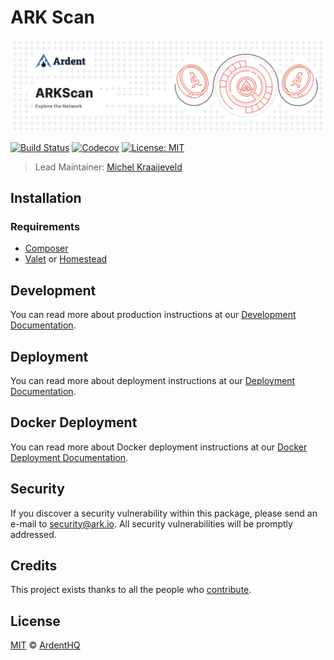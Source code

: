 # ARK Scan

<p align="center">
    <img src="./banner.png" />
</p>

[![Build Status](https://badgen.now.sh/github/status/ArdentHQ/arkscan/develop)](https://github.com/ArdentHQ/arkscan/actions?query=branch%3Adevelop)
[![Codecov](https://badgen.now.sh/codecov/c/github/ArdentHQ/arkscan)](https://codecov.io/gh/ArdentHQ/arkscan)
[![License: MIT](https://badgen.now.sh/badge/license/MIT/green)](https://opensource.org/licenses/MIT)

> Lead Maintainer: [Michel Kraaijeveld](https://github.com/ItsANameToo)

## Installation

### Requirements

-   [Composer](https://getcomposer.org)
-   [Valet](https://laravel.com/docs/8.x/valet) or [Homestead](https://laravel.com/docs/8.x/homestead)


## Development

You can read more about production instructions at our [Development Documentation](https://arkscan.io/docs/setup/production).

## Deployment

You can read more about deployment instructions at our [Deployment Documentation](https://arkscan.io/docs/setup/development).

## Docker Deployment

You can read more about Docker deployment instructions at our [Docker Deployment Documentation](https://arkscan.io/docs/setup/docker).

## Security

If you discover a security vulnerability within this package, please send an e-mail to security@ark.io. All security vulnerabilities will be promptly addressed.

## Credits

This project exists thanks to all the people who [contribute](../../contributors).

## License

[MIT](LICENSE) © [ArdentHQ](https://ardenthq.com)
